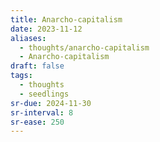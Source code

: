 ```yaml
---
title: Anarcho-capitalism
date: 2023-11-12
aliases:
  - thoughts/anarcho-capitalism
  - Anarcho-capitalism
draft: false
tags:
  - thoughts
  - seedlings
sr-due: 2024-11-30
sr-interval: 8
sr-ease: 250
---
```

